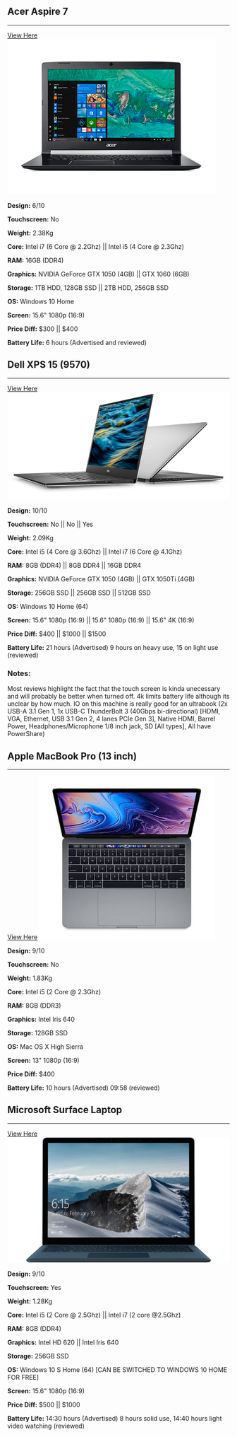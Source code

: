 ## Acer Aspire 7
***
[View Here](https://www.acer.com/ac/en/AU/content/series-design/aspire7)
![Image](./acer.png)

**Design:** 6/10

**Touchscreen:** No

**Weight:** 2.38Kg

**Core:** Intel i7 (6 Core @ 2.2Ghz) || Intel i5 (4 Core @ 2.3Ghz)

**RAM:** 16GB (DDR4)

**Graphics:** NVIDIA GeForce GTX 1050 (4GB) || GTX 1060 (6GB)

**Storage:** 1TB HDD, 128GB SSD || 2TB HDD, 256GB SSD

**OS:** Windows 10 Home

**Screen:** 15.6" 1080p (16:9)

**Price Diff:** $300 || \$400

**Battery Life:** 6 hours (Advertised and reviewed)

## Dell XPS 15 (9570)
***
[View Here](https://www.dell.com/en-au/shop/laptops-2-in-1-pcs/xps-15-9570-laptop/spd/xps-15-9570-laptop?~ck=bt)
![Image](./xps.png)

**Design:** 10/10

**Touchscreen:** No || No || Yes

**Weight:** 2.09Kg

**Core:** Intel i5 (4 Core @ 3.6Ghz) || Intel i7 (6 Core @ 4.1Ghz)

**RAM:** 8GB (DDR4) || 8GB DDR4 || 16GB DDR4

**Graphics:** NVIDIA GeForce GTX 1050 (4GB)  || GTX 1050Ti (4GB)

**Storage:** 256GB SSD || 256GB SSD || 512GB SSD

**OS:** Windows 10 Home (64)

**Screen:** 15.6" 1080p (16:9) || 15.6" 1080p (16:9) || 15.6" 4K (16:9)

**Price Diff:** $400 || \$1000 || \$1500

**Battery Life:** 21 hours (Advertised) 9 hours on heavy use, 15 on light use (reviewed)

### Notes:
Most reviews highlight the fact that the touch screen is kinda unecessary and will probably be better when turned off. 4k limits battery life although its unclear by how much. IO on this machine is really good for an ultrabook (2x USB-A 3.1 Gen 1, 1x USB-C ThunderBolt 3 (40Gbps bi-directional) [HDMI, VGA, Ethernet, USB 3.1 Gen 2, 4 lanes PCIe Gen 3], Native HDMI, Barrel Power, Headphones/Microphone 1/8 inch jack, SD [All types], All have PowerShare)

## Apple MacBook Pro (13 inch)
***
[View Here](https://www.apple.com/au/shop/buy-mac/macbook-pro)
![Image](./macbook.jpeg)

**Design:** 9/10

**Touchscreen:** No

**Weight:** 1.83Kg

**Core:** Intel i5 (2 Core @ 2.3Ghz)

**RAM:** 8GB (DDR3)

**Graphics:** Intel Iris 640

**Storage:** 128GB SSD

**OS:** Mac OS X High Sierra

**Screen:** 13" 1080p (16:9)

**Price Diff:** $400

**Battery Life:** 10 hours (Advertised) 09:58 (reviewed)

## Microsoft Surface Laptop
***
[View Here](https://www.microsoft.com/en-au/p/surface-laptop/90FC23DV6SNZ/DFX6)
![Image](./surfacelaptop.jpg)

**Design:** 9/10

**Touchscreen:** Yes

**Weight:** 1.28Kg

**Core:** Intel i5 (2 Core @ 2.5Ghz) || Intel i7 (2 core @2.5Ghz)

**RAM:** 8GB (DDR4)

**Graphics:** Intel HD 620 || Intel Iris 640

**Storage:** 256GB SSD

**OS:** Windows 10 S Home (64) [CAN BE SWITCHED TO WINDOWS 10 HOME FOR FREE]

**Screen:** 15.6" 1080p (16:9)

**Price Diff:** \$500 || \$1000

**Battery Life:** 14:30 hours (Advertised) 8 hours solid use, 14:40 hours light video watching (reviewed)
